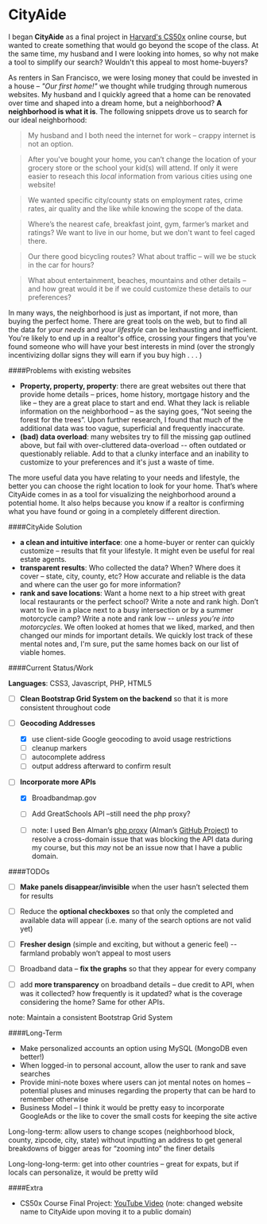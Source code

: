 CityAide
========

I began **CityAide** as a final project in [Harvard's CS50x](https://www.edx.org/course/introduction-computer-science-harvardx-cs50x#.VKnv_abCdU8) online course, but wanted to create something that would go beyond the scope of the class. At the same time, my husband and I were looking into homes, so why not make a tool to simplify our search? Wouldn't this appeal to most home-buyers?

As renters in San Francisco, we were losing money that could be invested in a house – *"Our first home!"* we thought while trudging through numerous websites. My husband and I quickly agreed that a home can be renovated over time and shaped into a dream home, but a neighborhood? **A neighborhood is what it is**. The following snippets drove us to search for our ideal neighborhood:

> My husband and I both need the internet for work – crappy internet is not an option.

> After  you've bought your home, you can’t change the location of your grocery store or the school your kid(s) will attend. If only it were easier to reseach this *local* information from various cities using one website!

> We wanted specific city/county stats on employment rates, crime rates, air quality and the like while knowing the scope of the data.

> Where’s the nearest cafe, breakfast joint, gym, farmer’s market and ratings? We want to live in our home, but we don't want to feel caged there.

> Our there good bicycling routes? What about traffic – will we be stuck in the car for hours? 

> What about entertainment, beaches, mountains and other details – and how great would it be if we could customize these details to our preferences?

In many ways, the neighborhood is just as important, if not more, than buying the perfect home. There are great tools on the web, but to find all the data for *your needs* and *your lifestyle* can be lexhausting and inefficient. You're likely to end up in a realtor's office, crossing your fingers that you've found someone who will have your best interests in mind (over the strongly incentivizing dollar signs they will earn if you buy high . . . )


####Problems with existing websites

* **Property, property, property**: there are great websites out there that provide home details – prices, home history, mortgage history and the like – they are a great place to start and end. What they lack is reliable information on the neighborhood – as the saying goes, “Not seeing the forest for the trees”. Upon further research, I found that much of the additional data was too vague, superficial and frequently inaccurate.
* **(bad) data overload**: many websites try to fill the missing gap outlined above, but fail with over-cluttered data-overload -- often outdated or questionably reliable. Add to that a clunky interface and an inability to customize to your preferences and it's just a waste of time.


The more useful data you have relating to your needs and lifestyle, the better you can choose the right location to look for your home. That’s where CityAide comes in as a tool for visualizing the neighborhood around a potential home. It also helps because you know if a realtor is confirming what you have found or going in a completely different direction.


####CityAide Solution

* **a clean and intuitive interface**: one a home-buyer or renter can quickly customize – results that fit your lifestyle. It might even be useful for real estate agents.
* **transparent results**: Who collected the data? When? Where does it cover – state, city, county, etc? How accurate and reliable is the data and where can the user go for more information? 
* **rank and save locations**: Want a home next to a hip street with great local restaurants or the perfect school? Write a note and rank high. Don’t want to live in a place next to a busy intersection or by a summer motorcycle camp? Write a note and rank low -- *unless you’re into motorcycles*. We often looked at homes that we liked, marked, and then changed our minds for important details. We quickly lost track of these mental notes and, I'm sure, put the same homes back on our list of viable homes.


####Current Status/Work

**Languages**: CSS3, Javascript, PHP, HTML5

- [ ] **Clean Bootstrap Grid System on the backend** so that it is more consistent throughout code

- [ ] **Geocoding Addresses**
  - [x] use client-side Google geocoding to avoid usage restrictions
  - [ ] cleanup markers
  - [ ] autocomplete address
  - [ ] output address afterward to confirm result

- [ ] **Incorporate more APIs**
  - [x]  Broadbandmap.gov
  - [ ]  Add GreatSchools API –still need the php proxy? 
  - [ ]  note: I used Ben Alman’s [php proxy](http://benalman.com/projects/php-simple-proxy/) (Alman’s [GitHub Project](http://github.com/cowboy/php-simple-proxy)) to resolve a cross-domain issue that was blocking the API data during my course, but this *may* not be an issue now that I have a public domain.



####TODOs

- [ ]  **Make panels disappear/invisible** when the user hasn’t selected them for results

- [ ]  Reduce the **optional checkboxes** so that only the completed and available data will appear (i.e. many of the search options are not valid yet)

- [ ]  **Fresher design** (simple and exciting, but without a generic feel) -- farmland probably won’t appeal to most users

- [ ]  Broadband data – **fix the graphs** so that they appear for every company

- [ ]  add **more transparency** on broadband details – due credit to API, when was it collected? how frequently is it updated? what is the coverage considering the home? Same for other APIs. 

note: Maintain a consistent Bootstrap Grid System


####Long-Term

* Make personalized accounts an option using MySQL (MongoDB even better!)
* When logged-in to personal account, allow the user to rank and save searches
* Provide mini-note boxes where users can jot mental notes on homes – potential pluses and minuses regarding the property that can be hard to remember otherwise
* Business Model – I think it would be pretty easy to incorporate GoogleAds or the like to cover the small costs for keeping the site active

Long-long-term: allow users to change scopes (neighborhood block, county, zipcode, city, state) without inputting an address to get general breakdowns of bigger areas for “zooming into” the finer details

Long-long-long-term: get into other countries – great for expats, but if locals can personalize, it would be pretty wild


####Extra

* CS50x Course Final Project: [YouTube Video](https://www.youtube.com/watch?v=PUl5gZmXewQ) (note: changed website name to CityAide upon moving it to a public domain)
